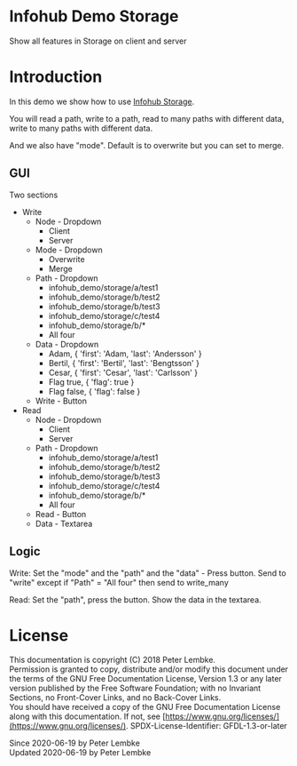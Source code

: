 # Infohub Demo Storage

Show all features in Storage on client and server

# Introduction

In this demo we show how to use  [Infohub Storage](plugin,infohub_storage).

You will read a path, write to a path, read to many paths with different data, write to many paths with different data.

And we also have "mode". Default is to overwrite but you can set to merge.

## GUI

Two sections

* Write
    * Node - Dropdown
        * Client
        * Server
    * Mode - Dropdown
        * Overwrite
        * Merge
    * Path - Dropdown
        * infohub_demo/storage/a/test1
        * infohub_demo/storage/b/test2
        * infohub_demo/storage/b/test3
        * infohub_demo/storage/c/test4
        * infohub_demo/storage/b/*
        * All four
    * Data - Dropdown
        * Adam, { 'first': 'Adam, 'last': 'Andersson' }
        * Bertil, { 'first': 'Bertil', 'last': 'Bengtsson' }
        * Cesar, { 'first': 'Cesar', 'last': 'Carlsson' }
        * Flag true, { 'flag': true }
        * Flag false, { 'flag': false }
    * Write - Button
* Read
    * Node - Dropdown
        * Client
        * Server
    * Path - Dropdown
        * infohub_demo/storage/a/test1
        * infohub_demo/storage/b/test2
        * infohub_demo/storage/b/test3
        * infohub_demo/storage/c/test4
        * infohub_demo/storage/b/*
        * All four
    * Read - Button
    * Data - Textarea

## Logic

Write:
Set the "mode" and the "path" and the "data" - Press button. Send to "write" except if "Path" = "All four" then send to
write_many

Read:
Set the "path", press the button. Show the data in the textarea.

# License

This documentation is copyright (C) 2018 Peter Lembke.  
Permission is granted to copy, distribute and/or modify this document under the terms of the GNU Free Documentation
License, Version 1.3 or any later version published by the Free Software Foundation; with no Invariant Sections, no
Front-Cover Links, and no Back-Cover Links.  
You should have received a copy of the GNU Free Documentation License along with this documentation. If not,
see [https://www.gnu.org/licenses/](https://www.gnu.org/licenses/). SPDX-License-Identifier: GFDL-1.3-or-later

Since 2020-06-19 by Peter Lembke  
Updated 2020-06-19 by Peter Lembke  
